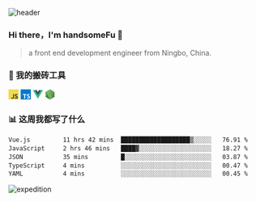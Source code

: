 ![header](https://raw.githubusercontent.com/fzq1998/fzq1998/master/header.png)

### Hi there，I'm handsomeFu 👋

> a front end development engineer from Ningbo, China.

### 🔧 我的搬砖工具
<code><img height="20" src="https://raw.githubusercontent.com/github/explore/80688e429a7d4ef2fca1e82350fe8e3517d3494d/topics/javascript/javascript.png" alt="javascript"></code>
<code><img height="20" src="https://raw.githubusercontent.com/github/explore/80688e429a7d4ef2fca1e82350fe8e3517d3494d/topics/typescript/typescript.png" alt="typescript"></code>
<code><img height="20" src="https://raw.githubusercontent.com/github/explore/80688e429a7d4ef2fca1e82350fe8e3517d3494d/topics/vue/vue.png" alt="vue"></code>
<code><img height="20" src="https://raw.githubusercontent.com/github/explore/80688e429a7d4ef2fca1e82350fe8e3517d3494d/topics/nodejs/nodejs.png" alt="nodejs"></code>



### 📊 这周我都写了什么
<!--START_SECTION:waka-->

```txt
Vue.js         11 hrs 42 mins  ███████████████████▒░░░░░   76.91 %
JavaScript     2 hrs 46 mins   ████▓░░░░░░░░░░░░░░░░░░░░   18.27 %
JSON           35 mins         █░░░░░░░░░░░░░░░░░░░░░░░░   03.87 %
TypeScript     4 mins          ░░░░░░░░░░░░░░░░░░░░░░░░░   00.47 %
YAML           4 mins          ░░░░░░░░░░░░░░░░░░░░░░░░░   00.45 %
```

<!--END_SECTION:waka-->


![expedition](https://raw.githubusercontent.com/fzq1998/fzq1998/master/expedition.gif)

